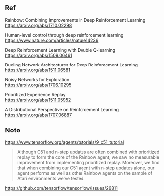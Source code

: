 ## Ref


Rainbow: Combining Improvements in Deep Reinforcement Learning<br>
https://arxiv.org/abs/1710.02298


Human-level control through deep reinforcement learning<br>
https://www.nature.com/articles/nature14236


Deep Reinforcement Learning with Double Q-learning<br>
https://arxiv.org/abs/1509.06461


Dueling Network Architectures for Deep Reinforcement Learning<br>
https://arxiv.org/abs/1511.06581


Noisy Networks for Exploration<br>
https://arxiv.org/abs/1706.10295


Prioritized Experience Replay<br>
https://arxiv.org/abs/1511.05952


A Distributional Perspective on Reinforcement Learning<br>
https://arxiv.org/abs/1707.06887



## Note

https://www.tensorflow.org/agents/tutorials/9_c51_tutorial

>Although C51 and n-step updates are often combined with prioritized replay to form the core of the Rainbow agent, we saw no measurable improvement from implementing prioritized replay. Moreover, we find that when combining our C51 agent with n-step updates alone, our agent performs as well as other Rainbow agents on the sample of Atari environments we've tested.



https://github.com/tensorflow/tensorflow/issues/26811
